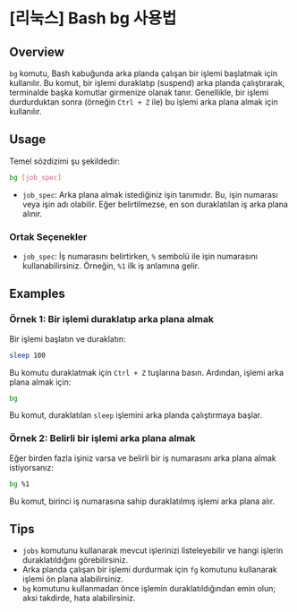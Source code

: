 # [리눅스] Bash bg 사용법

## Overview
`bg` komutu, Bash kabuğunda arka planda çalışan bir işlemi başlatmak için kullanılır. Bu komut, bir işlemi duraklatıp (suspend) arka planda çalıştırarak, terminalde başka komutlar girmenize olanak tanır. Genellikle, bir işlemi durdurduktan sonra (örneğin `Ctrl + Z` ile) bu işlemi arka plana almak için kullanılır.

## Usage
Temel sözdizimi şu şekildedir:

```bash
bg [job_spec]
```

- `job_spec`: Arka plana almak istediğiniz işin tanımıdır. Bu, işin numarası veya işin adı olabilir. Eğer belirtilmezse, en son duraklatılan iş arka plana alınır.

### Ortak Seçenekler
- `job_spec`: İş numarasını belirtirken, `%` sembolü ile işin numarasını kullanabilirsiniz. Örneğin, `%1` ilk iş anlamına gelir.

## Examples

### Örnek 1: Bir işlemi duraklatıp arka plana almak
Bir işlemi başlatın ve duraklatın:

```bash
sleep 100
```

Bu komutu duraklatmak için `Ctrl + Z` tuşlarına basın. Ardından, işlemi arka plana almak için:

```bash
bg
```

Bu komut, duraklatılan `sleep` işlemini arka planda çalıştırmaya başlar.

### Örnek 2: Belirli bir işlemi arka plana almak
Eğer birden fazla işiniz varsa ve belirli bir iş numarasını arka plana almak istiyorsanız:

```bash
bg %1
```

Bu komut, birinci iş numarasına sahip duraklatılmış işlemi arka plana alır.

## Tips
- `jobs` komutunu kullanarak mevcut işlerinizi listeleyebilir ve hangi işlerin duraklatıldığını görebilirsiniz.
- Arka planda çalışan bir işlemi durdurmak için `fg` komutunu kullanarak işlemi ön plana alabilirsiniz.
- `bg` komutunu kullanmadan önce işlemin duraklatıldığından emin olun; aksi takdirde, hata alabilirsiniz.